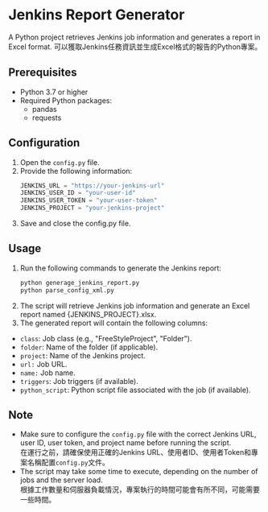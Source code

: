 # Jenkins Report Generator
A Python project retrieves Jenkins job information and generates a report in Excel format.
可以獲取Jenkins任務資訊並生成Excel格式的報告的Python專案。

## Prerequisites
- Python 3.7 or higher
- Required Python packages:
  - pandas
  - requests

## Configuration
1. Open the `config.py` file.
2. Provide the following information:
   ```python
   JENKINS_URL = "https://your-jenkins-url"
   JENKINS_USER_ID = "your-user-id"
   JENKINS_USER_TOKEN = "your-user-token"
   JENKINS_PROJECT = "your-jenkins-project"
   ```   
3. Save and close the config.py file.

## Usage
1. Run the following commands to generate the Jenkins report:
   ```bash
   python generage_jenkins_report.py
   python parse_config_xml.py
   ```
2. The script will retrieve Jenkins job information and generate an Excel report named {JENKINS_PROJECT}.xlsx.
3. The generated report will contain the following columns:
- `class`: Job class (e.g., "FreeStyleProject", "Folder").
- `folder`: Name of the folder (if applicable).
- `project`: Name of the Jenkins project.
- `url:` Job URL.
- `name:` Job name.
- `triggers`: Job triggers (if available).
- `python_script`: Python script file associated with the job (if available).

## Note
- Make sure to configure the `config.py` file with the correct Jenkins URL, user ID, user token, and project name before running the script.  
 在運行之前，請確保使用正確的Jenkins URL、使用者ID、使用者Token和專案名稱配置`config.py`文件。
- The script may take some time to execute, depending on the number of jobs and the server load.  
 根據工作數量和伺服器負載情況，專案執行的時間可能會有所不同，可能需要一些時間。